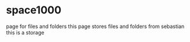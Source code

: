 # space1000
page for files and folders
 this page stores files and folders from sebastian
 this is a storage
